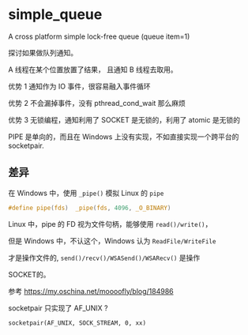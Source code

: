 # simple_queue
A cross platform simple lock-free queue (queue item=1)

探讨如果做队列通知。

A 线程在某个位置放置了结果， 且通知 B 线程去取用。

优势 1 通知作为 IO 事件，很容易融入事件循环

优势 2 不会漏掉事件，没有 pthread_cond_wait 那么麻烦

优势 3 无锁编程，通知利用了 SOCKET 是无锁的，利用了 atomic 是无锁的


PIPE 是单向的，而且在 Windows 上没有实现，不如直接实现一个跨平台的 socketpair.


## 差异

在 Windows 中，使用 `_pipe()` 模拟 Linux 的 `pipe`

```c
#define pipe(fds)  _pipe(fds, 4096, _O_BINARY)
```

Linux 中，pipe 的 FD 视为文件句柄，能够使用 `read()/write()`，

但是 Windows 中，不认这个，Windows 认为 `ReadFile/WriteFile`

才是操作文件的, `send()/recv()/WSASend()/WSARecv()` 是操作

SOCKET的。

参考 https://my.oschina.net/moooofly/blog/184986

socketpair 只实现了 AF_UNIX ?
```
socketpair(AF_UNIX, SOCK_STREAM, 0, xx) 
```
